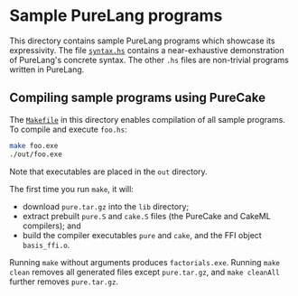 # Sample PureLang programs

This directory contains sample PureLang programs which showcase its expressivity.
The file [`syntax.hs`](syntax.hs) contains a near-exhaustive demonstration of PureLang's concrete syntax.
The other `.hs` files are non-trivial programs written in PureLang.


## Compiling sample programs using PureCake

The [`Makefile`](Makefile) in this directory enables compilation of all sample programs.
To compile and execute `foo.hs`:
```bash
make foo.exe
./out/foo.exe
```
Note that executables are placed in the `out` directory.

The first time you run `make`, it will:
 - download `pure.tar.gz` into the `lib` directory;
 - extract prebuilt `pure.S` and `cake.S` files (the PureCake and CakeML compilers); and
 - build the compiler executables `pure` and `cake`, and the FFI object `basis_ffi.o`.

Running `make` without arguments produces `factorials.exe`.
Running `make clean` removes all generated files except `pure.tar.gz`, and `make cleanAll` further removes `pure.tar.gz`.

